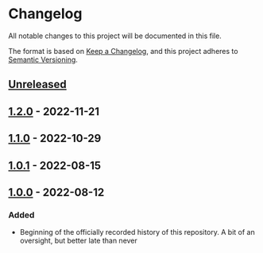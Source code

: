# Changelog

All notable changes to this project will be documented in this file.

The format is based on [Keep a Changelog](https://keepachangelog.com/en/1.0.0/),
and this project adheres to [Semantic Versioning](https://semver.org/spec/v2.0.0.html).

<!--
Types of Changes:
 - `Added` for new features.
 - `Changed` for changes in existing functionality.
 - `Deprecated` for soon-to-be removed features.
 - `Removed` for now removed features.
 - `Fixed` for any bug fixes.
 - `Security` in case of vulnerabilities.
-->

## [Unreleased]

## [1.2.0] - 2022-11-21

## [1.1.0] - 2022-10-29

## [1.0.1] - 2022-08-15

## [1.0.0] - 2022-08-12

### Added

-   Beginning of the officially recorded history of this repository. A bit of an oversight, but better late than never

[Unreleased]: https://github.com/KnightHacks/knighthacks_sponsors/compare/1.2.0...HEAD

[1.2.0]: https://github.com/KnightHacks/knighthacks_sponsors/compare/1.1.0...1.2.0

[1.1.0]: https://github.com/KnightHacks/knighthacks_sponsors/compare/1.0.1...1.1.0

[1.0.1]: https://github.com/KnightHacks/knighthacks_sponsors/compare/1.0.0...1.0.1

[1.0.0]: https://github.com/KnightHacks/knighthacks_sponsors/compare/b5cfc10c14a3f73abebe1ce9959c7fdb3a9edbc1...1.0.0
